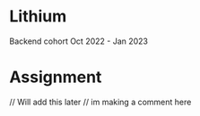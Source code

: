 # Lithium
Backend cohort Oct 2022 - Jan 2023


# Assignment
// Will add this later
// im making a comment here